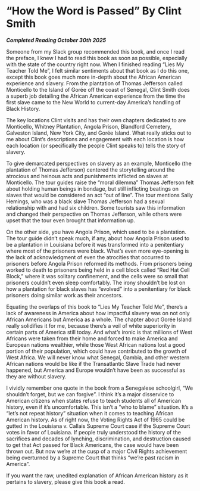# “How the Word is Passed” By Clint Smith

***Completed Reading October 30th 2025***

Someone from my Slack group recommended this book, and once I read the preface, I knew I had to read this book as soon as possible, especially with the state of the country right now. When I finished reading “Lies My Teacher Told Me”, I felt similar sentiments about that book as I do this one, except this book goes much more in-depth about the African American experience and slavery. From the plantation of Thomas Jefferson called Monticello to the Island of Gorée off the coast of Senegal, Clint Smith does a superb job detailing the African American experience from the time the first slave came to the New World to current-day America’s handling of Black History.

The key locations Clint visits and has their own chapters dedicated to are Monticello, Whitney Plantation, Angola Prison, Blandford Cemetery, Galveston Island, New York City, and Gorée Island. What really sticks out to me about Clint’s descriptions and engagement with each location is how each location (or specifically the people Clint speaks to) tells the story of slavery.

To give demarcated perspectives on slavery as an example, Monticello (the plantation of Thomas Jefferson) centered the storytelling around the atrocious and heinous acts and punishments inflicted on slaves at Monticello. The tour guides raise the “moral dilemma” Thomas Jefferson felt about holding human beings in bondage, but still inflicting beatings on slaves that would be considered an act “out of line”. The tour mentions Sally Hemings, who was a black slave Thomas Jefferson had a sexual relationship with and had six children. Some tourists saw this information and changed their perspective on Thomas Jefferson, while others were upset that the tour even brought that information up.

On the other side, you have Angola Prison, which used to be a plantation. The tour guide didn’t speak much, if any, about how Angola Prison used to be a plantation in Louisiana before it was transformed into a penitentiary where most of the prisoners were black. What’s even more eye-opening is the lack of acknowledgment of even the atrocities that occurred to prisoners before Angola Prison reformed its methods. From prisoners being worked to death to prisoners being held in a cell block called “Red Hat Cell Block,” where it was solitary confinement, and the cells were so small that prisoners couldn’t even sleep comfortably. The irony shouldn’t be lost on how a plantation for black slaves has “evolved” into a penitentiary for black prisoners doing similar work as their ancestors.

Equating the overlaps of this book to “Lies My Teacher Told Me”, there’s a lack of awareness in America about how impactful slavery was on not only African Americans but America as a whole. The chapter about Gorée Island really solidifies it for me, because there’s a veil of white superiority in certain parts of America still today. And what’s ironic is that millions of West Africans were taken from their home and forced to make America and European nations wealthier, while those West African nations lost a good portion of their population, which could have contributed to the growth of West Africa. We will never know what Senegal, Gambia, and other western African nations would be like if the Transatlantic Slave Trade had never happened, but America and Europe wouldn’t have been as successful as they are without slavery.

I vividly remember one quote in the book from a Senegalese schoolgirl, “We shouldn’t forget, but we can forgive”. I think it’s a major disservice to American citizens when states refuse to teach students all of American history, even if it’s uncomfortable. This isn’t a “who to blame” situation. It’s a “let’s not repeat history” situation when it comes to teaching African American history. As of right now, the Voting Rights Act of 1965 could be gutted in the Louisiana v. Callais Supreme Court case if the Supreme Court votes in favor of Louisiana. If people truly understood the history of the sacrifices and decades of lynching, discrimination, and destruction caused to get that Act passed for Black Americans, the case would have been thrown out. But now we’re at the cusp of a major Civil Rights achievement being overturned by a Supreme Court that thinks “we’re past racism in America”.

If you want the raw, unedited explanation of African American history as it pertains to slavery, please give this book a read.
